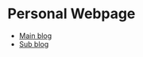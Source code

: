 # Personal Webpage
- [Main blog](https://idenrai.tistory.com/)
- [Sub blog](https://idenrai.github.io/)
